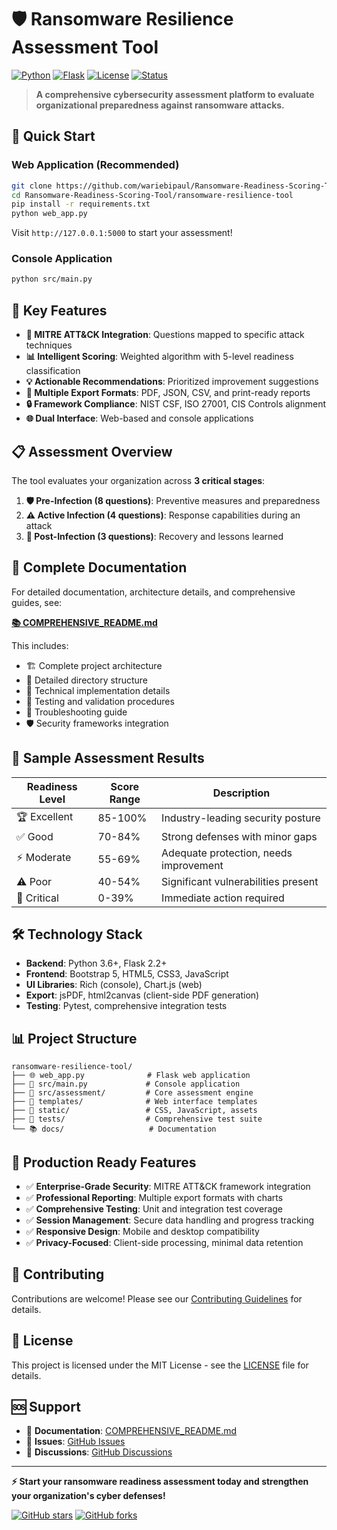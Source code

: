 # 🛡️ Ransomware Resilience Assessment Tool

[![Python](https://img.shields.io/badge/Python-3.6%2B-blue.svg)](https://www.python.org/downloads/)
[![Flask](https://img.shields.io/badge/Flask-2.2%2B-green.svg)](https://flask.palletsprojects.com/)
[![License](https://img.shields.io/badge/License-MIT-yellow.svg)](LICENSE)
[![Status](https://img.shields.io/badge/Status-Production%20Ready-brightgreen.svg)]()

> **A comprehensive cybersecurity assessment platform to evaluate organizational preparedness against ransomware attacks.**

## 🚀 Quick Start

### Web Application (Recommended)
```bash
git clone https://github.com/wariebipaul/Ransomware-Readiness-Scoring-Tool.git
cd Ransomware-Readiness-Scoring-Tool/ransomware-resilience-tool
pip install -r requirements.txt
python web_app.py
```

Visit `http://127.0.0.1:5000` to start your assessment!

### Console Application
```bash
python src/main.py
```

## 🌟 Key Features

- **🎯 MITRE ATT&CK Integration**: Questions mapped to specific attack techniques
- **📊 Intelligent Scoring**: Weighted algorithm with 5-level readiness classification
- **💡 Actionable Recommendations**: Prioritized improvement suggestions
- **📄 Multiple Export Formats**: PDF, JSON, CSV, and print-ready reports
- **🔒 Framework Compliance**: NIST CSF, ISO 27001, CIS Controls alignment
- **🌐 Dual Interface**: Web-based and console applications

## 📋 Assessment Overview

The tool evaluates your organization across **3 critical stages**:

1. **🛡️ Pre-Infection (8 questions)**: Preventive measures and preparedness
2. **⚠️ Active Infection (4 questions)**: Response capabilities during an attack
3. **🔄 Post-Infection (3 questions)**: Recovery and lessons learned

## 📖 Complete Documentation

For detailed documentation, architecture details, and comprehensive guides, see:

**[📚 COMPREHENSIVE_README.md](COMPREHENSIVE_README.md)**

This includes:
- 🏗️ Complete project architecture
- 📁 Detailed directory structure
- 🔧 Technical implementation details
- 🧪 Testing and validation procedures
- 🐛 Troubleshooting guide
- 🛡️ Security frameworks integration

## 🎯 Sample Assessment Results

| Readiness Level | Score Range | Description |
|----------------|-------------|-------------|
| 🏆 Excellent | 85-100% | Industry-leading security posture |
| ✅ Good | 70-84% | Strong defenses with minor gaps |
| ⚡ Moderate | 55-69% | Adequate protection, needs improvement |
| ⚠️ Poor | 40-54% | Significant vulnerabilities present |
| 🚨 Critical | 0-39% | Immediate action required |

## 🛠️ Technology Stack

- **Backend**: Python 3.6+, Flask 2.2+
- **Frontend**: Bootstrap 5, HTML5, CSS3, JavaScript
- **UI Libraries**: Rich (console), Chart.js (web)
- **Export**: jsPDF, html2canvas (client-side PDF generation)
- **Testing**: Pytest, comprehensive integration tests

## 📊 Project Structure

```
ransomware-resilience-tool/
├── 🌐 web_app.py              # Flask web application
├── 📱 src/main.py             # Console application
├── 🧠 src/assessment/         # Core assessment engine
├── 🎨 templates/              # Web interface templates
├── 📄 static/                 # CSS, JavaScript, assets
├── 🧪 tests/                  # Comprehensive test suite
└── 📚 docs/                   # Documentation
```

## 🚀 Production Ready Features

- ✅ **Enterprise-Grade Security**: MITRE ATT&CK framework integration
- ✅ **Professional Reporting**: Multiple export formats with charts
- ✅ **Comprehensive Testing**: Unit and integration test coverage
- ✅ **Session Management**: Secure data handling and progress tracking
- ✅ **Responsive Design**: Mobile and desktop compatibility
- ✅ **Privacy-Focused**: Client-side processing, minimal data retention

## 🤝 Contributing

Contributions are welcome! Please see our [Contributing Guidelines](CONTRIBUTING.md) for details.

## 📄 License

This project is licensed under the MIT License - see the [LICENSE](LICENSE) file for details.

## 🆘 Support

- 📖 **Documentation**: [COMPREHENSIVE_README.md](COMPREHENSIVE_README.md)
- 🐛 **Issues**: [GitHub Issues](https://github.com/wariebipaul/Ransomware-Readiness-Scoring-Tool/issues)
- 💬 **Discussions**: [GitHub Discussions](https://github.com/wariebipaul/Ransomware-Readiness-Scoring-Tool/discussions)

---

**⚡ Start your ransomware readiness assessment today and strengthen your organization's cyber defenses!**

[![GitHub stars](https://img.shields.io/github/stars/wariebipaul/Ransomware-Readiness-Scoring-Tool.svg?style=social&label=Star)](https://github.com/wariebipaul/Ransomware-Readiness-Scoring-Tool)
[![GitHub forks](https://img.shields.io/github/forks/wariebipaul/Ransomware-Readiness-Scoring-Tool.svg?style=social&label=Fork)](https://github.com/wariebipaul/Ransomware-Readiness-Scoring-Tool/fork)
